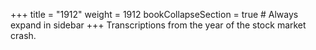 +++
title = "1912"
weight = 1912
bookCollapseSection = true  # Always expand in sidebar
+++
Transcriptions from the year of the stock market crash.
